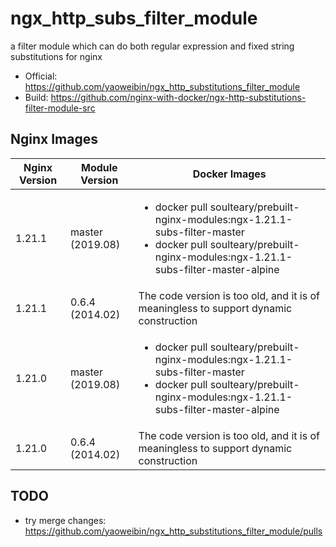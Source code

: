 # ngx_http_subs_filter_module

a filter module which can do both regular expression and fixed string substitutions for nginx

- Official: https://github.com/yaoweibin/ngx_http_substitutions_filter_module
- Build: https://github.com/nginx-with-docker/ngx-http-substitutions-filter-module-src

## Nginx Images

<table>
    <thead>
        <tr>
            <th>Nginx Version</th>
            <th>Module Version</th>
            <th>Docker Images</th>
        </tr>
    </thead>
    <tbody>
        <tr>
            <td>1.21.1</td>
            <td>master (2019.08)</td>
            <td><ul>
                <li>docker pull soulteary/prebuilt-nginx-modules:ngx-1.21.1-subs-filter-master</li>
                <li>docker pull soulteary/prebuilt-nginx-modules:ngx-1.21.1-subs-filter-master-alpine</li>
            </ul></td>
        </tr>
        <tr>
            <td>1.21.1</td>
            <td>0.6.4 (2014.02)</td>
            <td>The code version is too old, and it is of meaningless to support dynamic construction</td>
        </tr>
        <tr>
            <td>1.21.0</td>
            <td>master (2019.08)</td>
            <td><ul>
                <li>docker pull soulteary/prebuilt-nginx-modules:ngx-1.21.1-subs-filter-master</li>
                <li>docker pull soulteary/prebuilt-nginx-modules:ngx-1.21.1-subs-filter-master-alpine</li>
            </ul></td>
        </tr>
        <tr>
            <td>1.21.0</td>
            <td>0.6.4 (2014.02)</td>
            <td>The code version is too old, and it is of meaningless to support dynamic construction</td>
        </tr>
    </tbody>
</table>

## TODO

- try merge changes: https://github.com/yaoweibin/ngx_http_substitutions_filter_module/pulls
